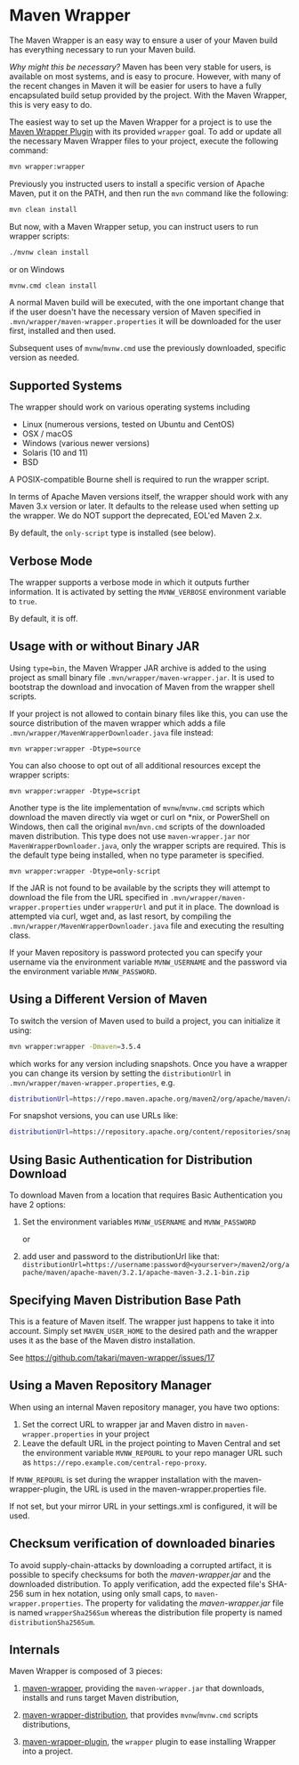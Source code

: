 <!---
 Licensed to the Apache Software Foundation (ASF) under one or more
 contributor license agreements.  See the NOTICE file distributed with
 this work for additional information regarding copyright ownership.
 The ASF licenses this file to You under the Apache License, Version 2.0
 (the "License"); you may not use this file except in compliance with
 the License.  You may obtain a copy of the License at

      http://www.apache.org/licenses/LICENSE-2.0

 Unless required by applicable law or agreed to in writing, software
 distributed under the License is distributed on an "AS IS" BASIS,
 WITHOUT WARRANTIES OR CONDITIONS OF ANY KIND, either express or implied.
 See the License for the specific language governing permissions and
 limitations under the License.
-->

# Maven Wrapper

The Maven Wrapper is an easy way to ensure a user of your Maven build has
everything necessary to run your Maven build.

_Why might this be necessary?_ Maven has been very stable for users, is
available on most systems, and is easy to procure. However, with many of the recent
changes in Maven it will be easier for users to have a fully encapsulated build
setup provided by the project. With the Maven Wrapper, this is very easy to do.

The easiest way to set up the Maven Wrapper for a project is to use the
[Maven Wrapper Plugin][1] with its provided `wrapper` goal. To add or update all
the necessary Maven Wrapper files to your project, execute the following command:

```bash
mvn wrapper:wrapper
```

Previously you instructed users to install a specific version of Apache Maven, put
it on the PATH, and then run the `mvn` command like the following:

```bash
mvn clean install
```

But now, with a Maven Wrapper setup, you can instruct users to run wrapper
scripts:

```bash
./mvnw clean install
```

or on Windows

```bash
mvnw.cmd clean install
```

A normal Maven build will be executed, with the one important change that if the
user doesn't have the necessary version of Maven specified in
`.mvn/wrapper/maven-wrapper.properties` it will be downloaded for the user
first, installed and then used.

Subsequent uses of `mvnw`/`mvnw.cmd` use the previously downloaded, specific
version as needed.

## Supported Systems

The wrapper should work on various operating systems including

* Linux (numerous versions, tested on Ubuntu and CentOS)
* OSX / macOS
* Windows (various newer versions)
* Solaris (10 and 11)
* BSD

A POSIX-compatible Bourne shell is required to run the wrapper script.

In terms of Apache Maven versions itself, the wrapper should work with any Maven
3.x version or later. It defaults to the release used when setting up the wrapper. We do NOT
support the deprecated, EOL'ed Maven 2.x.

By default, the `only-script` type is installed (see below).

## Verbose Mode

The wrapper supports a verbose mode in which it outputs further information. It
is activated by setting the `MVNW_VERBOSE` environment variable to `true`.

By default, it is off.

## Usage with or without Binary JAR

Using `type=bin`, the Maven Wrapper JAR archive is added to the using project as small
binary file `.mvn/wrapper/maven-wrapper.jar`. It is used to bootstrap the
download and invocation of Maven from the wrapper shell scripts.

If your project is not allowed to contain binary files like this, you can
use the source distribution of the maven wrapper which adds a file
`.mvn/wrapper/MavenWrapperDownloader.java` file instead:

```shell
mvn wrapper:wrapper -Dtype=source 
```

You can also choose to opt out of all additional resources except the wrapper scripts:

```shell
mvn wrapper:wrapper -Dtype=script
```

Another type is the lite implementation of `mvnw`/`mvnw.cmd` scripts which download the maven directly 
via wget or curl on *nix, or PowerShell on Windows, then call the original `mvn`/`mvn.cmd` 
scripts of the downloaded maven distribution. 
This type does not use `maven-wrapper.jar` nor `MavenWrapperDownloader.java`, only the wrapper scripts are required.
This is the default type being installed, when no type parameter is specified.

```shell
mvn wrapper:wrapper -Dtype=only-script
```

If the JAR is not found to be available by the scripts they will attempt to
download the file from the URL specified in
`.mvn/wrapper/maven-wrapper.properties` under `wrapperUrl` and put it in place.
The download is attempted via curl, wget and, as last resort, by compiling the
`.mvn/wrapper/MavenWrapperDownloader.java` file and executing the resulting
class.

If your Maven repository is password protected you can specify your username via
the environment variable `MVNW_USERNAME` and the password via the environment
variable `MVNW_PASSWORD`.

## Using a Different Version of Maven

To switch the version of Maven used to build a project, you can initialize it
using:

```bash
mvn wrapper:wrapper -Dmaven=3.5.4
```

which works for any version including snapshots. Once you have a wrapper you can
change its version by setting the `distributionUrl` in
`.mvn/wrapper/maven-wrapper.properties`, e.g.

```bash
distributionUrl=https://repo.maven.apache.org/maven2/org/apache/maven/apache-maven/3.5.4/apache-maven-3.5.4-bin.zip
```

For snapshot versions, you can use URLs like:

```bash
distributionUrl=https://repository.apache.org/content/repositories/snapshots/org/apache/maven/apache-maven/4.1.0-SNAPSHOT/apache-maven-4.1.0-20250710.120440-1-bin.zip
```

## Using Basic Authentication for Distribution Download

To download Maven from a location that requires Basic Authentication you have 2
options:

1. Set the environment variables `MVNW_USERNAME` and `MVNW_PASSWORD`

    or

2. add user and password to the distributionUrl like that:
`distributionUrl=https://username:password@<yourserver>/maven2/org/apache/maven/apache-maven/3.2.1/apache-maven-3.2.1-bin.zip`

[1]: ./maven-wrapper-plugin

## Specifying Maven Distribution Base Path

<!--- TODO: check this feature -->

This is a feature of Maven itself. The wrapper just happens to take it into
account. Simply set `MAVEN_USER_HOME` to the desired path and the wrapper uses
it as the base of the Maven distro installation.

See https://github.com/takari/maven-wrapper/issues/17

## Using a Maven Repository Manager

When using an internal Maven repository manager, you have two options:

1. Set the correct URL to wrapper jar and Maven distro in
  `maven-wrapper.properties` in your project
2. Leave the default URL in the project pointing to Maven Central and set the
  environment variable `MVNW_REPOURL` to your repo manager URL such as
  `https://repo.example.com/central-repo-proxy`.

If `MVNW_REPOURL` is set during the wrapper installation with the
maven-wrapper-plugin, the URL is used in the maven-wrapper.properties file.

If not set, but your mirror URL in your settings.xml is configured, it will be
used.

## Checksum verification of downloaded binaries

To avoid supply-chain-attacks by downloading a corrupted artifact, it
is possible to specify checksums for both the *maven-wrapper.jar* and 
the downloaded distribution. To apply verification, add the expected
file's SHA-256 sum in hex notation, using only small caps, to 
`maven-wrapper.properties`. The property for validating the 
*maven-wrapper.jar* file is named `wrapperSha256Sum` whereas the 
distribution file property is named `distributionSha256Sum`.

## Internals

Maven Wrapper is composed of 3 pieces:
 
1. [maven-wrapper](./maven-wrapper/), providing the `maven-wrapper.jar` that downloads, installs and runs target Maven distribution,

2. [maven-wrapper-distribution](./maven-wrapper-distribution/), that provides `mvnw`/`mvnw.cmd` scripts distributions,

3. [maven-wrapper-plugin](./maven-wrapper-plugin/), the `wrapper` plugin to ease installing Wrapper into a project.
